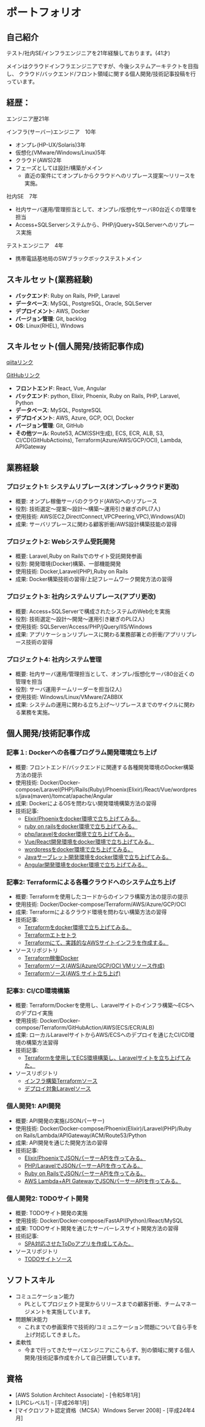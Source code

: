# ポートフォリオ

## 自己紹介

テスト/社内SE/インフラエンジニアを21年経験しております。(41才)

メインはクラウドインフラエンジニアですが、今後システムアーキテクトを目指し、
クラウド/バックエンド/フロント領域に関する個人開発/技術記事投稿を行っています。

## 経歴：

エンジニア歴21年

インフラ(サーバー)エンジニア　10年
* オンプレ(HP-UX/Solaris)3年
* 仮想化(VMware/Windows/Linux)5年
* クラウド(AWS)2年
* フェーズとしては設計/構築がメイン
  - 直近の案件にてオンプレからクラウドへのリプレース提案〜リリースを実施。

社内SE　7年
* 社内サーバ運用/管理担当として、オンプレ/仮想化サーバ80台近くの管理を担当
* Access+SQLServerシステムから、PHP/jQuery+SQLServerへのリプレース実施

テストエンジニア　4年
* 携帯電話基地局のSWブラックボックステストメイン

## スキルセット(業務経験)

* **バックエンド**: Ruby on Rails, PHP, Laravel
* **データベース**: MySQL, PostgreSQL, Oracle, SQLServer
* **デプロイメント**: AWS, Docker
* **バージョン管理**: Git, backlog
* **OS**: Linux(RHEL), Windows

## スキルセット(個人開発/技術記事作成)

[qiitaリンク](https://qiita.com/naritomo08/)

[GitHubリンク](https://github.com/naritomo08/)

* **フロントエンド**: React, Vue, Angular
* **バックエンド**: python, Elixir, Phoenix, Ruby on Rails, PHP, Laravel, Python
* **データベース**: MySQL, PostgreSQL
* **デプロイメント**: AWS, Azure, GCP, OCI, Docker
* **バージョン管理**: Git, GitHub
* **その他ツール**: Route53, ACM(SSH生成), ECS, ECR, ALB, S3, CI/CD(GitHubActioins), Terraform(Azure/AWS/GCP/OCI), Lambda, APIGateway

## 業務経験

### プロジェクト1: システムリプレース(オンプレ→クラウド更改)
- 概要: オンプレ稼働サーバのクラウド(AWS)へのリプレース
- 役割: 技術選定〜提案〜設計〜構築〜運用引き継ぎのPL(7人)
- 使用技術: AWS(EC2,DirectConnect,VPCPeering,VPC),Windows(AD)
- 成果: サーバリプレースに関わる顧客折衝/AWS設計構築技能の習得

### プロジェクト2: Webシステム受託開発
- 概要: Laravel,Ruby on Railsでのサイト受託開発参画
- 役割: 開発環境(Docker)構築、一部機能開発
- 使用技術: Docker,Laravel(PHP),Ruby on Rails
- 成果: Docker構築技術の習得/上記フレームワーク開発方法の習得

### プロジェクト3: 社内システムリプレース(アプリ更改)
- 概要: Access+SQLServerで構成されたシステムのWeb化を実施
- 役割: 技術選定〜設計〜開発〜運用引き継ぎのPL(2人)
- 使用技術: SQLServer/Access/PHP/jQuery/IIS/Windows
- 成果: アプリケーションリプレースに関わる業務部署との折衝/アプリリプレース技術の習得

### プロジェクト4: 社内システム管理
- 概要: 社内サーバ運用/管理担当として、オンプレ/仮想化サーバ80台近くの管理を担当
- 役割: サーバ運用チームリーダーを担当(2人)
- 使用技術: Windows/Linux/VMware/ZABBIX
- 成果: システムの運用に関わる立ち上げ〜リプレースまでのサイクルに関わる業務を実施。

## 個人開発/技術記事作成

### 記事１: Dockerへの各種プログラム開発環境立ち上げ
* 概要: フロントエンド/バックエンドに関連する各種開発環境のDocker構築方法の提示
* 使用技術: Docker/Docker-compose/Laravel(PHP)/Rails(Ruby)/Phoenix(Elixir)/React/Vue/wordpress/java(maven)/tomcat/apache/Angular
* 成果: DockerによるOSを問わない開発環境構築方法の習得
* 技術記事: 
  - [Elixir/Phoenixをdocker環境で立ち上げてみる。](https://qiita.com/naritomo08/items/fecf4ace7b9ca9078102)
  - [ruby on railsをdocker環境で立ち上げてみる。](https://qiita.com/naritomo08/items/b39d4ee6987fb052ca79)
  - [php/laravelをdocker環境で立ち上げてみる。](https://qiita.com/naritomo08/items/a66f4647c13a6c4a920e)
  - [Vue/React開発環境をdocker環境で立ち上げてみる。](https://qiita.com/naritomo08/items/f57165958d258b6f5c17)
  - [wordpressをdocker環境で立ち上げてみる。](https://qiita.com/naritomo08/items/226ef6fb1c9368131b20)
  - [Javaサーブレット開発環境をdocker環境で立ち上げてみる。](https://qiita.com/naritomo08/items/c3c713bd9625f225d2e7)
  - [Angular開発環境をdocker環境で立ち上げてみる。](https://qiita.com/naritomo08/items/b331ee87cbf9ed7af3f9)

### 記事2: Terraformによる各種クラウドへのシステム立ち上げ
* 概要: Terraformを使用したコードからのインフラ構築方法の提示の提示
* 使用技術: Docker/Docker-compose/Terraform/AWS/Azure/GCP/OCI
* 成果: Terraformによるクラウド環境を問わない構築方法の習得
* 技術記事: 
  - [Terraformをdocker環境で立ち上げてみる。](https://qiita.com/naritomo08/items/7e5a9d1b7eaf18dc0060)
  - [Terraformエトセトラ](https://qiita.com/naritomo08/items/0765649b6e79ded5ef09)
  - [Terraformにて、実践的なAWSサイトインフラを作成する。](https://qiita.com/naritomo08/items/0845c1dfeb11be9187cd)
* ソースリポジトリ
  - [Terraform稼働Docker](https://github.com/naritomo08/terraform_docker_public)
  - [Terraformソース(AWS/Azure/GCP/OCI VMリソース作成)](https://github.com/naritomo08/terraform_source_public)
  - [Terraformソース(AWS サイト立ち上げ)](https://github.com/naritomo08/terraform_main_source_public)


### 記事3: CI/CD環境構築
* 概要: Terraform/Dockerを使用し、Laravelサイトのインフラ構築〜ECSへのデプロイ実施
* 使用技術: Docker/Docker-compose/Terraform/GitHubAction/AWS(ECS/ECR/ALB)
* 成果: ローカルLaravelサイトからAWS/ECSへのデプロイを通じたCI/CD環境の構築方法習得
* 技術記事: 
  - [Terraformを使用してECS環境構築し、Laravelサイトを立ち上げてみた。](https://qiita.com/naritomo08/items/6e38955145d80c1435bd)
* ソースリポジトリ
  - [インフラ構築Terraformソース](https://github.com/naritomo08/laravel-fargate-infra-public)
  - [デプロイ対象Laravelソース](https://github.com/naritomo08/laravel-fargate-app-public)

### 個人開発1: API開発
* 概要: API開発の実施(JSONパーサー)
* 使用技術: Docker/Docker-compose/Phoenix(Elixir)/Laravel(PHP)/Ruby on Rails/Lambda/APIGateway/ACM/Route53/Python
* 成果: API開発を通じた開発方法の習得
* 技術記事: 
  - [Elixir/PhoenixでJSONパーサーAPIを作ってみる。](https://qiita.com/naritomo08/items/e45f5e97f44fcc6426a6)
  - [PHP/LaravelでJSONパーサーAPIを作ってみる。](https://qiita.com/naritomo08/items/d495f3d8b1dc5680aa2e)
  - [Ruby on RailsでJSONパーサーAPIを作ってみる。](https://qiita.com/naritomo08/items/2abd4ff6d0535aa87200)
  - [AWS Lambda+API GatewayでJSONパーサーAPIを作ってみる。](https://qiita.com/naritomo08/items/e60b08b014c723a1435f)

### 個人開発2: TODOサイト開発
* 概要: TODOサイト開発の実施
* 使用技術: Docker/Docker-compose/FastAPI(Python)/React/MySQL
* 成果: TODOサイト開発を通じたサーバーレスサイト開発方法の習得
* 技術記事: 
  - [SPA対応させたToDoアプリを作成してみた。](https://qiita.com/naritomo08/items/6def339a15ec3bbef78a)
* ソースリポジトリ
  - [TODOサイトソース](https://github.com/naritomo08/todosite)

## ソフトスキル

* コミュニケーション能力
  - PLとしてプロジェクト提案からリリースまでの顧客折衝、チームマネージメントを実施しています。
* 問題解決能力
  - これまでの参画案件で技術的/コミュニケーション問題について自ら手を上げ対応してきました。
* 柔軟性
  - 今まで行ってきたサーバエンジニアにこもらず、別の領域に関する個人開発/技術記事作成を介して自己研鑽しています。

## 資格
 
* [AWS Solution Architect Associate] - [令和5年1月]
* [LPICレベル1] - [平成26年1月]
* [マイクロソフト認定資格（MCSA）Windows Server 2008] - [平成24年4月]
